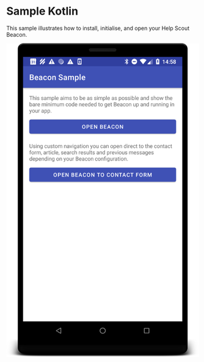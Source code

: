 # Sample Kotlin

This sample illustrates how to install, initialise, and open your Help Scout Beacon.

![Screenshot](../docs/screenshot-sample.png?raw=true)
